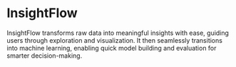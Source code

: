 # InsightFlow
InsightFlow transforms raw data into meaningful insights with ease, guiding users through exploration and visualization. It then seamlessly transitions into machine learning, enabling quick model building and evaluation for smarter decision-making.
